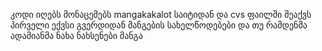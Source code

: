 კოდი იღებს მონაცემებს mangakakalot საიტიდან და cvs ფაილში შეაქვს პირველი ექვსი გვერდიდან მანგების სახელწოდებები და თუ რამდენმა ადამიანმა ნახა ნახსენები მანგა
